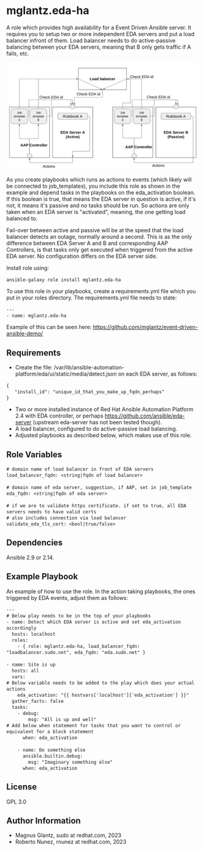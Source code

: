 mglantz.eda-ha
=========

A role which provides high availability for a Event Driven Ansible server.
It requires you to setup two or more independent EDA servers and put a load balancer infront of them.
Load balancer needs to do active-passive balancing between your EDA servers, meaning that B only gets traffic if A fails, etc.

![See architectural overview on GitHub if broken](https://github.com/mglantz/eda-ha/blob/main/eda-ha.png)

As you create playbooks which runs as actions to events (which likely will be connected to job_templates), you include this role as shown in the example and depend tasks in the playbooks on the eda_activation boolean. If this boolean is true, that means the EDA server in question is active, if it's not, it means it's passive and no tasks should be run. So actions are only taken when an EDA server is "activated", meaning, the one getting load balanced to.

Fail-over between active and passive will be at the speed that the load balancer detects an outage, normally around a second. 
This is as the only difference between EDA Server A and B and corresponding AAP Controllers, is that tasks only get executed when triggered from the active EDA server. No configuration differs on the EDA server side.

Install role using:
```
ansible-galaxy role install mglantz.eda-ha
```

To use this role in your playbooks, create a requirements.yml file which you put in your roles directory.
The requirements.yml file needs to state:
```
---    
- name: mglantz.eda-ha
```
Example of this can be seen here: https://github.com/mglantz/event-driven-ansible-demo/

Requirements
------------

* Create the file: /var/lib/ansible-automation-platform/eda/ui/static/media/detect.json on each EDA server, as follows:
```
{
   "install_id": "unique_id_that_you_make_up_fqdn_perhaps"
}
```
* Two or more installed instance of Red Hat Ansible Automation Platform 2.4 with EDA controller, or perhaps https://github.com/ansible/eda-server (upstream eda-server has not been tested though).
* A load balancer, configured to do active-passive load balancing.
* Adjusted playbooks as described below, which makes use of this role.

Role Variables
--------------
```
# domain name of load balancer in front of EDA servers
load_balancer_fqdn: <string|fqdn of load balancer> 

# domain name of eda server, suggestion, if AAP, set in job_template
eda_fqdn: <string|fqdn of eda server>

# if we are to validate https certificate. if set to true, all EDA servers needs to have valid certs
# also includes connection via load balancer
validate_eda_tls_cert: <bool|true/false>
```

Dependencies
------------
Ansible 2.9 or 2.14.

Example Playbook
----------------

An example of how to use the role.
In the action taking playbooks, the ones triggered by EDA events, adjust them as follows:
```
---
# Below play needs to be in the top of your playbooks
- name: Detect which EDA server is active and set eda_activation accordingly
  hosts: localhost
  roles:
    - { role: mglantz.eda-ha, load_balancer_fqdn: "loadbalancer.sudo.net", eda_fqdn: "eda.sudo.net" }

- name: Site is up
  hosts: all
  vars:
# Below variable needs to be added to the play which does your actual actions
    eda_activation: "{{ hostvars['localhost']['eda_activation'] }}"
  gather_facts: false
  tasks:
    - debug:
        msg: "All is up and well"
# Add below when statement for tasks that you want to control or equivalent for a block statement
      when: eda_activation

    - name: Do something else
      ansible.builtin.debug:
        msg: "Imaginary something else"
      when: eda_activation
```

License
-------

GPL 3.0

Author Information
------------------

* Magnus Glantz, sudo at redhat.com, 2023
* Roberto Nunez, rnunez at redhat.com, 2023
